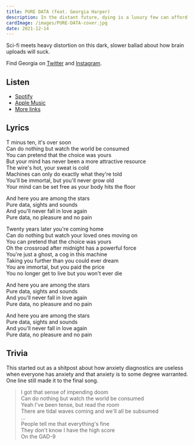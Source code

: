 ```yaml
---
title: PURE DATA (feat. Georgia Harper)
description: In the distant future, dying is a luxury few can afford
cardImage: /images/PURE-DATA-cover.jpg
date: 2021-12-14
---
```


Sci-fi meets heavy distortion on this dark, slower ballad about how brain uploads will suck.

Find Georgia on [Twitter](https://twitter.com/mindtheflap/) and [Instagram](https://www.instagram.com/mindtheflap/).

## Listen

* [Spotify](https://open.spotify.com/album/7vXsVGEO2Qe3Hi1VigbsIJ)
* [Apple Music](https://music.apple.com/us/album/pure-data-single/1600547795?uo=4&app=music&at=1001lry3&ct=dashboard)
* [More links](https://distrokid.com/hyperfollow/filipwieland/pure-data)

## Lyrics

T minus ten, it's over soon\
Can do nothing but watch the world be consumed\
You can pretend that the choice was yours\
But your mind has never been a more attractive resource\
The wire's hot, your sweat is cold\
Machines can only do exactly what they're told\
You'll be immortal, but you'll never grow old\
Your mind can be set free as your body hits the floor

And here you are among the stars\
Pure data, sights and sounds\
And you'll never fall in love again\
Pure data, no pleasure and no pain

Twenty years later you're coming home\
Can do nothing but watch your loved ones moving on\
You can pretend that the choice was yours\
Oh the crossroad after midnight has a powerful force\
You're just a ghost, a cog in this machine\
Taking you further than you could ever dream\
You are immortal, but you paid the price\
You no longer get to live but you won't ever die

And here you are among the stars\
Pure data, sights and sounds\
And you'll never fall in love again\
Pure data, no pleasure and no pain

And here you are among the stars\
Pure data, sights and sounds\
And you'll never fall in love again\
Pure data, no pleasure and no pain

## Trivia

This started out as a shitpost about how anxiety diagnostics are useless when everyone has
anxiety and that anxiety is to some degree warranted. One line still made it to the final song.

>I got that sense of impending doom\
>Can do nothing but watch the world be consumed\
>Yeah I've been tense, but read the room\
>There are tidal waves coming and we'll all be subsumed\
>...\
>People tell me that everything's fine\
>They don't know I have the high score\
>On the GAD-9